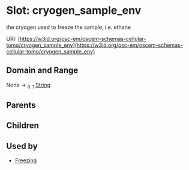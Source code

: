 
# Slot: cryogen_sample_env

the cryogen used to freeze the sample, i.e. ethane

URI: [https://w3id.org/osc-em/oscem-schemas-cellular-tomo/cryogen_sample_env](https://w3id.org/osc-em/oscem-schemas-cellular-tomo/cryogen_sample_env)


## Domain and Range

None &#8594;  <sub>0..1</sub> [String](types/String.md)

## Parents


## Children


## Used by

 * [Freezing](Freezing.md)
